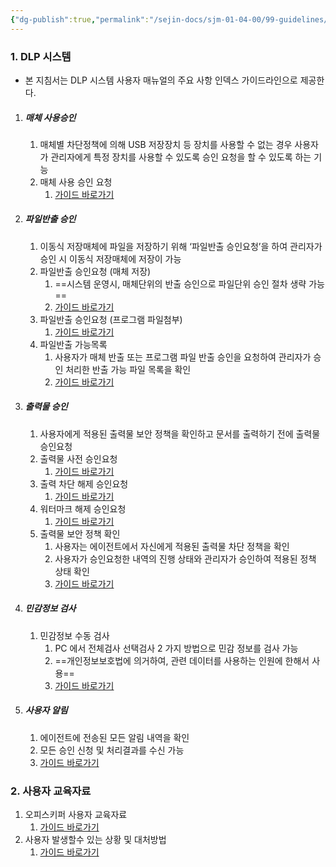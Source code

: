 ```yaml
---
{"dg-publish":true,"permalink":"/sejin-docs/sjm-01-04-00/99-guidelines/030401-dlp-guide/","title":"22.3.4.1 DLP 시스템 사용자 가이드","tags":["정보보안관리규정","보안","기술적보안","보안시스템운영","DLP가이드"],"noteIcon":"","created":"2024-12-18T11:17:05.193+09:00","updated":"2024-12-23T08:49:01.897+09:00"}
---
```


### 1. DLP 시스템
- 본 지침서는 DLP 시스템 사용자 매뉴얼의 주요 사항 인덱스 가이드라인으로 제공한다.
1. ##### 매체 사용승인
	1. 매체별 차단정책에 의해 USB 저장장치 등 장치를 사용할 수 없는 경우 사용자가 관리자에게 특정 장치를 사용할 수 있도록 승인 요청을 할 수 있도록 하는 기능
	2. 매체 사용 승인 요청
		1. [가이드 바로가기](http://211.228.165.94/Manual/web/viewer.html?file=./SJM_01_04_00/22_3_5.pdf#page=26)
2. ##### 파일반출 승인
	1. 이동식 저장매체에 파일을 저장하기 위해 ‘파일반출 승인요청’을 하여 관리자가 승인 시 이동식 저장매체에 저장이 가능
	2. 파일반출 승인요청 (매체 저장)
		1. ==시스템 운영시, 매체단위의 반출 승인으로 파일단위 승인 절차 생략 가능==
		2. [가이드 바로가기](http://211.228.165.94/Manual/web/viewer.html?file=./SJM_01_04_00/22_3_5.pdf#page=29)
	3. 파일반출 승인요청 (프로그램 파일첨부)
		1. [가이드 바로가기](http://211.228.165.94/Manual/web/viewer.html?file=./SJM_01_04_00/22_3_5.pdf#page=33)
	4. 파일반출 가능목록
		1. 사용자가 매체 반출 또는 프로그램 파일 반출 승인을 요청하여 관리자가 승인 처리한 반출 가능 파일 목록을 확인
		2. [가이드 바로가기](http://211.228.165.94/Manual/web/viewer.html?file=./SJM_01_04_00/22_3_5.pdf#page=49)
3. ##### 출력물 승인
	1. 사용자에게 적용된 출력물 보안 정책을 확인하고 문서를 출력하기 전에 출력물 승인요청
	2. 출력물 사전 승인요청
		1. [가이드 바로가기](http://211.228.165.94/Manual/web/viewer.html?file=./SJM_01_04_00/22_3_5.pdf#page=42)
	3. 출력 차단 해제 승인요청
		1. [가이드 바로가기](http://211.228.165.94/Manual/web/viewer.html?file=./SJM_01_04_00/22_3_5.pdf#page=44)
	4. 워터마크 해제 승인요청
		1. [가이드 바로가기](http://211.228.165.94/Manual/web/viewer.html?file=./SJM_01_04_00/22_3_5.pdf#page=45)
	5. 출력물 보안 정책 확인
		1. 사용자는 에이전트에서 자신에게 적용된 출력물 차단 정책을 확인
		2. 사용자가 승인요청한 내역의 진행 상태와 관리자가 승인하여 적용된 정책 상태 확인
		3. [가이드 바로가기](http://211.228.165.94/Manual/web/viewer.html?file=./SJM_01_04_00/22_3_5.pdf#page=51)
4. ##### 민감정보 검사
	1. 민감정보 수동 검사
		1. PC 에서 전체검사 선택검사 2 가지 방법으로 민감 정보를 검사 가능
		2. ==개인정보보호법에 의거하여, 관련 데이터를 사용하는 인원에 한해서 사용==
		3. [가이드 바로가기](http://211.228.165.94/Manual/web/viewer.html?file=./SJM_01_04_00/22_3_5.pdf#page=10)
5. ##### 사용자 알림
	1. 에이전트에 전송된 모든 알림 내역을 확인
	2. 모든 승인 신청 및 처리결과를 수신 가능
	3. [가이드 바로가기](http://211.228.165.94/Manual/web/viewer.html?file=./SJM_01_04_00/22_3_5.pdf#page=8)

### 2. 사용자 교육자료
1. 오피스키퍼 사용자 교육자료
	1. [가이드 바로가기](http://211.228.165.94/Manual/web/viewer.html?file=./SJM_01_04_00/22_3_4.pdf#page=1)
2. 사용자 발생할수 있는 상황 및 대처방법
	1. [가이드 바로가기](http://211.228.165.94/Manual/web/viewer.html?file=./SJM_01_04_00/22_3_4.pdf#page=4)





